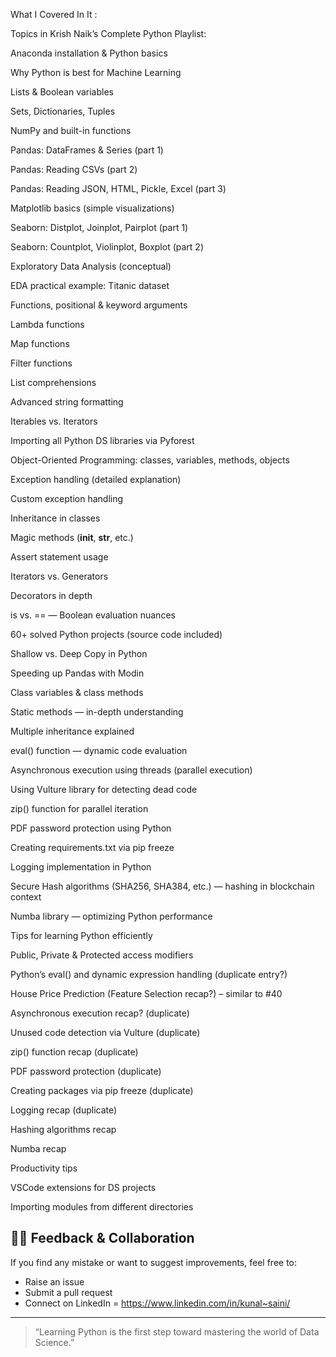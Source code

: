 What I Covered In It :

Topics in Krish Naik’s Complete Python Playlist:

Anaconda installation & Python basics

Why Python is best for Machine Learning

Lists & Boolean variables

Sets, Dictionaries, Tuples

NumPy and built-in functions

Pandas: DataFrames & Series (part 1)

Pandas: Reading CSVs (part 2)

Pandas: Reading JSON, HTML, Pickle, Excel (part 3)

Matplotlib basics (simple visualizations)

Seaborn: Distplot, Joinplot, Pairplot (part 1)

Seaborn: Countplot, Violinplot, Boxplot (part 2)

Exploratory Data Analysis (conceptual)

EDA practical example: Titanic dataset

Functions, positional & keyword arguments

Lambda functions

Map functions

Filter functions

List comprehensions

Advanced string formatting

Iterables vs. Iterators

Importing all Python DS libraries via Pyforest

Object-Oriented Programming: classes, variables, methods, objects

Exception handling (detailed explanation)

Custom exception handling

Inheritance in classes

Magic methods (__init__, __str__, etc.)

Assert statement usage

Iterators vs. Generators

Decorators in depth

is vs. == — Boolean evaluation nuances

60+ solved Python projects (source code included)

Shallow vs. Deep Copy in Python

Speeding up Pandas with Modin

Class variables & class methods

Static methods — in-depth understanding

Multiple inheritance explained

eval() function — dynamic code evaluation

Asynchronous execution using threads (parallel execution)

Using Vulture library for detecting dead code

zip() function for parallel iteration

PDF password protection using Python

Creating requirements.txt via pip freeze

Logging implementation in Python

Secure Hash algorithms (SHA256, SHA384, etc.) — hashing in blockchain context

Numba library — optimizing Python performance

Tips for learning Python efficiently

Public, Private & Protected access modifiers

Python’s eval() and dynamic expression handling (duplicate entry?)

House Price Prediction (Feature Selection recap?) – similar to #40

Asynchronous execution recap? (duplicate)

Unused code detection via Vulture (duplicate)

zip() function recap (duplicate)

PDF password protection (duplicate)

Creating packages via pip freeze (duplicate)

Logging recap (duplicate)

Hashing algorithms recap

Numba recap

Productivity tips

VSCode extensions for DS projects

Importing modules from different directories

## 🙋‍♂️ Feedback & Collaboration

If you find any mistake or want to suggest improvements, feel free to:
- Raise an issue
- Submit a pull request
- Connect on LinkedIn = https://www.linkedin.com/in/kunal~saini/
---

> “Learning Python is the first step toward mastering the world of Data Science.”

